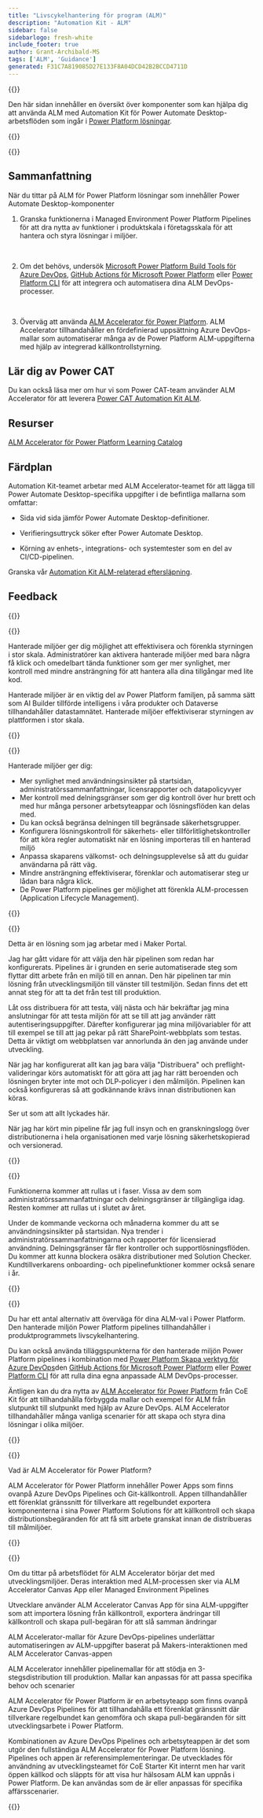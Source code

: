 ```yaml
---
title: "Livscykelhantering för program (ALM)"
description: "Automation Kit - ALM"
sidebar: false
sidebarlogo: fresh-white
include_footer: true
author: Grant-Archibald-MS
tags: ['ALM', 'Guidance']
generated: F31C7A819085D27E133F8A04DCD42B2BCCD4711D
---
```


{{<slideStyles>}}

<div class="optional">

Den här sidan innehåller en översikt över komponenter som kan hjälpa dig att använda ALM med Automation Kit för Power Automate Desktop-arbetsflöden som ingår i [Power Platform lösningar](https://learn.microsoft.com/power-platform/alm/solution-concepts-alm).

</div>

{{<presentation slides="1,2,3,4,5,6,7">}}

<div class="optional">

{{<presentationStyles>}}

## Sammanfattning

När du tittar på ALM för Power Platform lösningar som innehåller Power Automate Desktop-komponenter

1. Granska funktionerna i Managed Environment Power Platform Pipelines för att dra nytta av funktioner i produktskala i företagsskala för att hantera och styra lösningar i miljöer.

<br/>

2. Om det behövs, undersök [Microsoft Power Platform Build Tools för Azure DevOps](https://learn.microsoft.com/power-platform/alm/devops-build-tools), [GitHub Actions för Microsoft Power Platform](https://learn.microsoft.com/power-platform/alm/devops-github-actions) eller [Power Platform CLI](https://learn.microsoft.com/power-platform/developer/cli/introduction) för att integrera och automatisera dina ALM DevOps-processer.

<br/>

3. Överväg att använda [ALM Accelerator för Power Platform](https://learn.microsoft.com/power-platform/guidance/coe/almacceleratorpowerplatform-components). ALM Accelerator tillhandahåller en fördefinierad uppsättning Azure DevOps-mallar som automatiserar många av de Power Platform ALM-uppgifterna med hjälp av integrerad källkontrollstyrning.

## Lär dig av Power CAT

Du kan också läsa mer om hur vi som Power CAT-team använder ALM Accelerator för att leverera [Power CAT Automation Kit ALM](/sv/features/alm/powercat).

## Resurser

[ALM Accelerator för Power Platform Learning Catalog](https://learn.microsoft.com/power-platform/guidance/coe/almacceleratorpowerplatform-learningcatalog)

## Färdplan

Automation Kit-teamet arbetar med ALM Accelerator-teamet för att lägga till Power Automate Desktop-specifika uppgifter i de befintliga mallarna som omfattar:

- Sida vid sida jämför Power Automate Desktop-definitioner.

- Verifieringsuttryck söker efter Power Automate Desktop.

- Körning av enhets-, integrations- och systemtester som en del av CI/CD-pipelinen.

Granska vår [Automation Kit ALM-relaterad eftersläpning](https://github.com/microsoft/powercat-automation-kit/issues?q=is%3Aissue+is%3Aopen+label%3Aalm).

## Feedback

{{<questions name="/content/sv/features/alm.json" completed="Tack för att du ger feedback" showNavigationButtons="false" locale="sv">}}

</div>

{{<slide  id="slide1" audio="features/alm/managed-environments-overview.mp3" description="Managed Environments Overview" image="features/alm/managed-environments-overview.svg" >}}

Hanterade miljöer ger dig möjlighet att effektivisera och förenkla styrningen i stor skala. Administratörer kan aktivera hanterade miljöer med bara några få klick och omedelbart tända funktioner som ger mer synlighet, mer kontroll med mindre ansträngning för att hantera alla dina tillgångar med lite kod.

Hanterade miljöer är en viktig del av Power Platform familjen, på samma sätt som AI Builder tillförde intelligens i våra produkter och Dataverse tillhandahåller datastamnätet. Hanterade miljöer effektiviserar styrningen av plattformen i stor skala.

{{</slide>}}

{{<slide  id="slide2" audio="features/alm/managed-environments-features.mp3" description="Managed Environments Features" image="features/alm/managed-environments-features.svg" >}}

Hanterade miljöer ger dig:

- Mer synlighet med användningsinsikter på startsidan, administratörssammanfattningar, licensrapporter och datapolicyvyer
- Mer kontroll med delningsgränser som ger dig kontroll över hur brett och med hur många personer arbetsyteappar och lösningsflöden kan delas med.
- Du kan också begränsa delningen till begränsade säkerhetsgrupper.
- Konfigurera lösningskontroll för säkerhets- eller tillförlitlighetskontroller för att köra regler automatiskt när en lösning importeras till en hanterad miljö
- Anpassa skaparens välkomst- och delningsupplevelse så att du guidar användarna på rätt väg.
- Mindre ansträngning effektiviserar, förenklar och automatiserar steg ur lådan bara några klick. 
- De Power Platform pipelines ger möjlighet att förenkla ALM-processen (Application Lifecycle Management).

{{</slide>}}

{{<slide  id="slide3" cdnVideo="features/alm/managed-environments-power-platform-pipelines-demo.mp4" description="Power Platform Pipelines Demo" >}}

Detta är en lösning som jag arbetar med i Maker Portal.

Jag har gått vidare för att välja den här pipelinen som redan har konfigurerats. Pipelines är i grunden en serie automatiserade steg som flyttar ditt arbete från en miljö till en annan. Den här pipelinen tar min lösning från utvecklingsmiljön till vänster till testmiljön. Sedan finns det ett annat steg för att ta det från test till produktion.

Låt oss distribuera för att testa, välj nästa och här bekräftar jag mina anslutningar för att testa miljön för att se till att jag använder rätt autentiseringsuppgifter. Därefter konfigurerar jag mina miljövariabler för att till exempel se till att jag pekar på rätt SharePoint-webbplats som testas. Detta är viktigt om webbplatsen var annorlunda än den jag använde under utveckling. 

När jag har konfigurerat allt kan jag bara välja "Distribuera" och preflight-valideringar körs automatiskt för att göra att jag har rätt beroenden och lösningen bryter inte mot och DLP-policyer i den målmiljön. Pipelinen kan också konfigureras så att godkännande krävs innan distributionen kan köras. 

Ser ut som att allt lyckades här.

När jag har kört min pipeline får jag full insyn och en granskningslogg över distributionerna i hela organisationen med varje lösning säkerhetskopierad och versionerad.

{{</slide>}}

{{<slide  id="slide4" audio="features/alm/managed-environments-feature-availability.mp3?v=1" description="Managed Environments Availability" image="features/alm/managed-environments-feature-availability.svg?v=1" >}}

Funktionerna kommer att rullas ut i faser. Vissa av dem som administratörssammanfattningar och delningsgränser är tillgängliga idag. Resten kommer att rullas ut i slutet av året.

Under de kommande veckorna och månaderna kommer du att se användningsinsikter på startsidan. Nya trender i administratörssammanfattningarna och rapporter för licensierad användning. Delningsgränser får fler kontroller och supportlösningsflöden. Du kommer att kunna blockera osäkra distributioner med Solution Checker. Kundtillverkarens onboarding- och pipelinefunktioner kommer också senare i år.

{{</slide>}}

{{<slide  id="slide5" audio="features/alm/pipeline-extensibility.mp3?v=1" description="Pipeline Extensibility" image="features/alm/pipeline-extensibility.svg?v=1" >}}

Du har ett antal alternativ att överväga för dina ALM-val i Power Platform. Den hanterade miljön Power Platform pipelines tillhandahåller i produktprogrammets livscykelhantering.

Du kan också använda tilläggspunkterna för den hanterade miljön Power Platform pipelines i kombination med [Power Platform Skapa verktyg för Azure DevOps](https://learn.microsoft.com/power-platform/alm/devops-build-tools)den [GitHub Actions för Microsoft Power Platform](https://learn.microsoft.com/power-platform/alm/devops-github-actions) eller [Power Platform CLI](https://learn.microsoft.com/en-us/power-platform/developer/cli/introduction) för att rulla dina egna anpassade ALM DevOps-processer.

Äntligen kan du dra nytta av [ALM Accelerator för Power Platform](https://learn.microsoft.com/power-platform/guidance/coe/almacceleratorpowerplatform-learningcatalog) från CoE Kit för att tillhandahålla förbyggda mallar och exempel för ALM från slutpunkt till slutpunkt med hjälp av Azure DevOps. ALM Accelerator tillhandahåller många vanliga scenarier för att skapa och styra dina lösningar i olika miljöer.

{{</slide>}}

{{<slide  id="slide6" audio="features/alm/alm-accelerator-for-power-platform-overview.mp3?v=1" description="ALM Accelerator for Power Platform Overview" image="features/alm/alm-accelerator-for-power-platform-overview.svg?v=1" >}}

Vad är ALM Accelerator för Power Platform?

ALM Accelerator för Power Platform innehåller Power Apps som finns ovanpå Azure DevOps Pipelines och Git-källkontroll. Appen tillhandahåller ett förenklat gränssnitt för tillverkare att regelbundet exportera komponenterna i sina Power Platform Solutions för att källkontroll och skapa distributionsbegäranden för att få sitt arbete granskat innan de distribueras till målmiljöer.

{{</slide>}}

{{<slide  id="slide7" audio="features/alm/alm-accelerator-for-power-platform-workflow.mp3?v=1" description="ALM Accelerator for Power Platform Workflow" image="features/alm/alm-accelerator-for-power-platform-workflow.svg?v=1" >}}

Om du tittar på arbetsflödet för ALM Accelerator börjar det med utvecklingsmiljöer. Deras interaktion med ALM-processen sker via ALM Accelerator Canvas App eller Managed Environment Pipelines

Utvecklare använder ALM Accelerator Canvas App för sina ALM-uppgifter som att importera lösning från källkontroll, exportera ändringar till källkontroll och skapa pull-begäran för att slå samman ändringar

ALM Accelerator-mallar för Azure DevOps-pipelines underlättar automatiseringen av ALM-uppgifter baserat på Makers-interaktionen med ALM Accelerator Canvas-appen

ALM Accelerator innehåller pipelinemallar för att stödja en 3-stegsdistribution till produktion.
Mallar kan anpassas för att passa specifika behov och scenarier

ALM Accelerator för Power Platform är en arbetsyteapp som finns ovanpå Azure DevOps Pipelines för att tillhandahålla ett förenklat gränssnitt där tillverkare regelbundet kan genomföra och skapa pull-begäranden för sitt utvecklingsarbete i Power Platform. 

Kombinationen av Azure DevOps Pipelines och arbetsyteappen är det som utgör den fullständiga ALM Accelerator för Power Platform lösning. 
Pipelines och appen är referensimplementeringar. De utvecklades för användning av utvecklingsteamet för CoE Starter Kit internt men har varit öppen källkod och släppts för att visa hur hälsosam ALM kan uppnås i Power Platform. De kan användas som de är eller anpassas för specifika affärsscenarier.

{{</slide>}}
